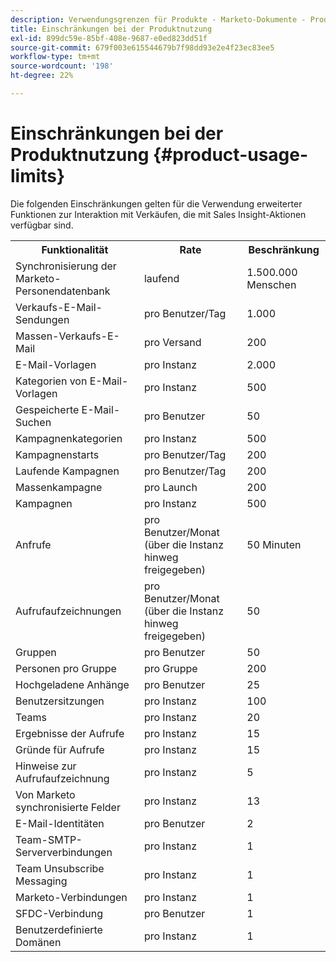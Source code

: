 ```yaml
---
description: Verwendungsgrenzen für Produkte - Marketo-Dokumente - Produktdokumentation
title: Einschränkungen bei der Produktnutzung
exl-id: 899dc59e-85bf-408e-9687-e0ed823dd51f
source-git-commit: 679f003e615544679b7f98dd93e2e4f23ec83ee5
workflow-type: tm+mt
source-wordcount: '198'
ht-degree: 22%

---
```


# Einschränkungen bei der Produktnutzung {#product-usage-limits}

Die folgenden Einschränkungen gelten für die Verwendung erweiterter Funktionen zur Interaktion mit Verkäufen, die mit Sales Insight-Aktionen verfügbar sind.

<table>
  <th>Funktionalität</th>
  <th>Rate</th>
  <th>Beschränkung</th>
 <tr>
  <td>Synchronisierung der Marketo-Personendatenbank</td>
  <td>laufend</td>
  <td>1.500.000 Menschen</td>
 </tr>
 <tr>
  <td>Verkaufs-E-Mail-Sendungen</td>
  <td>pro Benutzer/Tag</td>
  <td>1.000</td>
 </tr>
 <tr>
  <td>Massen-Verkaufs-E-Mail</td>
  <td>pro Versand</td>
  <td>200</td>
 </tr>
 <tr>
  <td>E-Mail-Vorlagen</td>
  <td>pro Instanz</td>
  <td>2.000</td>
 </tr>
 <tr>
  <td>Kategorien von E-Mail-Vorlagen</td>
  <td>pro Instanz</td>
  <td>500</td>
 </tr>
 <tr>
  <td>Gespeicherte E-Mail-Suchen</td>
  <td>pro Benutzer</td>
  <td>50</td>
 </tr>
 <tr>
  <td>Kampagnenkategorien</td>
  <td>pro Instanz</td>
  <td>500</td>
 </tr>
 <tr>
  <td>Kampagnenstarts</td>
  <td>pro Benutzer/Tag</td>
  <td>200</td>
 </tr>
 <tr>
  <td>Laufende Kampagnen</td>
  <td>pro Benutzer/Tag</td>
  <td>200</td>
 </tr>
 <tr>
  <td>Massenkampagne</td>
  <td>pro Launch</td>
  <td>200</td>
 </tr>
 <tr>
  <td>Kampagnen</td>
  <td>pro Instanz</td>
  <td>500</td>
 </tr>
  <td>Anfrufe</td>
  <td>pro Benutzer/Monat (über die Instanz hinweg freigegeben)</td>
  <td>50 Minuten</td>
 </tr>
 <tr>
  <td>Aufrufaufzeichnungen</td>
  <td>pro Benutzer/Monat (über die Instanz hinweg freigegeben)</td>
  <td>50</td>
 </tr>
 <tr>
  <td>Gruppen</td>
  <td>pro Benutzer</td>
  <td>50</td>
 </tr>
 <tr>
  <td>Personen pro Gruppe</td>
  <td>pro Gruppe</td>
  <td>200</td>
 </tr>
 <tr>
  <td>Hochgeladene Anhänge</td>
  <td>pro Benutzer</td>
  <td>25</td>
 </tr>
 <tr>
  <td>Benutzersitzungen</td>
  <td>pro Instanz</td>
  <td>100</td>
 </tr>
 <tr>
  <td>Teams</td>
  <td>pro Instanz</td>
  <td>20</td>
 </tr>
 <tr>
  <td>Ergebnisse der Aufrufe</td>
  <td>pro Instanz</td>
  <td>15</td>
 </tr>
 <tr>
  <td>Gründe für Aufrufe</td>
  <td>pro Instanz</td>
  <td>15</td>
 </tr>
 <tr>
  <td>Hinweise zur Aufrufaufzeichnung</td>
  <td>pro Instanz</td>
  <td>5</td>
 </tr>
 <tr>
  <td>Von Marketo synchronisierte Felder</td>
  <td>pro Instanz</td>
  <td>13</td>
 </tr>
  <td>E-Mail-Identitäten</td>
  <td>pro Benutzer</td>
  <td>2</td>
 </tr>
 <tr>
  <td>Team-SMTP-Serververbindungen</td>
  <td>pro Instanz</td>
  <td>1</td>
 </tr>
 <tr>
  <td>Team Unsubscribe Messaging</td>
  <td>pro Instanz</td>
  <td>1</td>
 </tr>
 <tr>
  <td>Marketo-Verbindungen</td>
  <td>pro Instanz</td>
  <td>1</td>
 </tr>
 <tr>
  <td>SFDC-Verbindung</td>
  <td>pro Benutzer</td>
  <td>1</td>
 </tr>
 <tr>
  <td>Benutzerdefinierte Domänen</td>
  <td>pro Instanz</td>
  <td>1</td>
 </tr>
</table>
